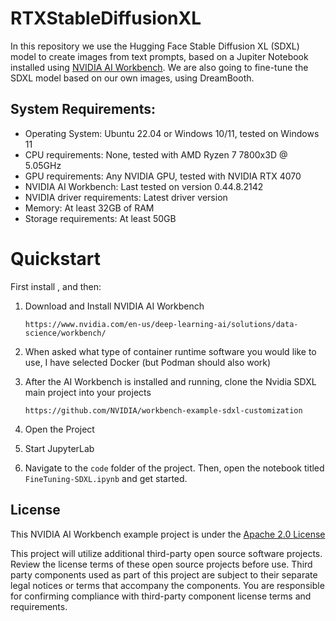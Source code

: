 # RTXStableDiffusionXL
In this repository we use the Hugging Face Stable Diffusion XL (SDXL) model to create images from text prompts, based on a Jupiter Notebook installed using [NVIDIA AI Workbench](https://www.nvidia.com/en-us/deep-learning-ai/solutions/data-science/workbench/). We are also going to fine-tune the SDXL model based on our own images, using DreamBooth.

## System Requirements:
* Operating System: Ubuntu 22.04 or Windows 10/11, tested on Windows 11
* CPU requirements: None, tested with AMD Ryzen 7 7800x3D @ 5.05GHz
* GPU requirements: Any NVIDIA GPU, tested with NVIDIA RTX 4070
* NVIDIA AI Workbench: Last tested on version 0.44.8.2142
* NVIDIA driver requirements: Latest driver version
* Memory: At least 32GB of RAM
* Storage requirements: At least 50GB

# Quickstart
First install , and then:
1. Download and Install NVIDIA AI Workbench

   ```
   https://www.nvidia.com/en-us/deep-learning-ai/solutions/data-science/workbench/
   ```
   
2. When asked what type of container runtime software you would like to use, I have selected Docker (but Podman should also work)
 
3. After the AI Workbench is installed and running, clone the Nvidia SDXL main project into your projects

   ```
   https://github.com/NVIDIA/workbench-example-sdxl-customization
   ```
   
4. Open the Project
 
5. Start JupyterLab

6. Navigate to the ```code``` folder of the project. Then, open the notebook titled ```FineTuning-SDXL.ipynb``` and get started.

## License
This NVIDIA AI Workbench example project is under the [Apache 2.0 License](https://github.com/nv-edwli/sdxl-customization/blob/main/LICENSE.txt)

This project will utilize additional third-party open source software projects. Review the license terms of these open source projects before use. Third party components used as part of this project are subject to their separate legal notices or terms that accompany the components. You are responsible for confirming compliance with third-party component license terms and requirements. 
